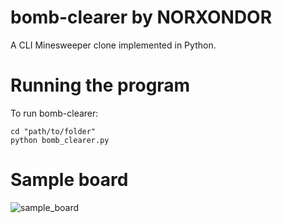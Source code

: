 # bomb-clearer by NORXONDOR
A CLI Minesweeper clone implemented in Python.


# Running the program
To run bomb-clearer:
```
cd "path/to/folder"
python bomb_clearer.py
```
# Sample board

![sample_board](https://github.com/NORXONDOR/bomb-clearer/assets/100261200/f732d242-50a4-4b35-a351-af7a4ab23596)

